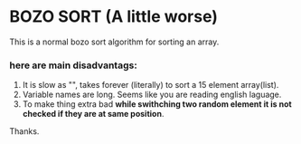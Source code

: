 # BOZO SORT (A little worse)

This is a normal bozo sort algorithm for sorting an array.
### here are main disadvantags:
1. It is slow as "", takes forever (literally) to sort a 15 element array(list).
2. Variable names are long. Seems like you are reading english laguage.
3. To make thing extra bad **while swithching two random element it is not checked if they are at same position**.

Thanks.
